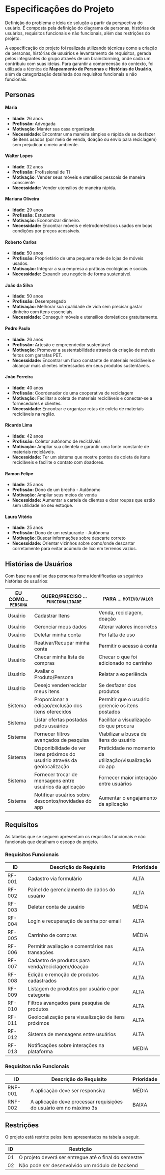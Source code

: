# Especificações do Projeto
 
Definição do problema e ideia de solução a partir da perspectiva do usuário. É composta pela definição do diagrama de personas, histórias de usuários, requisitos funcionais e não funcionais, além das restrições do projeto.
 
A especificação do projeto foi realizada utilizando técnicas como a criação de personas, histórias de usuários e levantamento de requisitos, gerada pelos integrantes do grupo através de um brainstorming, onde cada um contribuiu com suas ideias. Para garantir a compreensão do contexto, foi utilizada a técnica de **Mapeamento de Personas** e **Histórias de Usuário**, além da categorização detalhada dos requisitos funcionais e não funcionais.
 
## Personas
 
#### Maria
 
- **Idade**: 26 anos
- **Profissão**: Advogada
- **Motivação**: Manter sua casa organizada.
- **Necessidade**: Encontrar uma maneira simples e rápida de se desfazer de itens usados (por meio de venda, doação ou envio para reciclagem) sem prejudicar o meio ambiente.
 
#### Walter Lopes
 
- **Idade**: 32 anos
- **Profissão**: Profissional de TI
- **Motivação**: Vender seus móveis e utensílios pessoais de maneira consciente
- **Necessidade**: Vender utensílios de maneira rápida.
 
#### Mariana Oliveira
 
- **Idade:** 29 anos
- **Profissão:** Estudante
- **Motivação:** Economizar dinheiro.
- **Necessidade:** Encontrar móveis e eletrodomésticos usados em boas condições por preços acessíveis.
 
#### Roberto Carlos
 
- **Idade:** 50 anos
- **Profissão:** Proprietário de uma pequena rede de lojas de móveis usados.
- **Motivação:** Integrar a sua empresa a práticas ecológicas e sociais.
- **Necessidade:** Expandir seu negócio de forma sustentável.
 
#### João da Silva
 
- **Idade:** 50 anos
- **Profissão:** Desempregado
- **Motivação:** Melhorar sua qualidade de vida sem precisar gastar dinheiro com itens essenciais.
- **Necessidade:** Conseguir móveis e utensílios domésticos gratuitamente.
 
#### Pedro Paulo
 
- **Idade:** 26 anos
- **Profissão:** Artesão e empreendedor sustentável
- **Motivação:** Promover a sustentabilidade através da criação de móveis feitos com garrafas PET.
- **Necessidade:** Encontrar um fluxo constante de materiais recicláveis e alcançar mais clientes interessados em seus produtos sustentáveis.
 
#### João Ferreira
 
- **Idade:** 40 anos
- **Profissão:** Coordenador de uma cooperativa de reciclagem
- **Motivação:** Facilitar a coleta de materiais recicláveis e conectar-se a fornecedores e clientes.
- **Necessidade:** Encontrar e organizar rotas de coleta de materiais recicláveis na região.
 
#### Ricardo Lima
 
- **Idade:** 42 anos
- **Profissão:** Coletor autônomo de recicláveis
- **Motivação:** Ampliar sua clientela e garantir uma fonte constante de materiais recicláveis.
- **Necessidade:** Ter um sistema que mostre pontos de coleta de itens recicláveis e facilite o contato com doadores.
 
#### Ramon Felipe
 
- **Idade:** 25 anos
- **Profissão:** Dono de um brechó - Autônomo
- **Motivação:** Ampliar seus meios de venda
- **Necessidade:** Aumentar a cartela de clientes e doar roupas que estão sem utilidade no seu estoque.
 
#### Laura Vitória
 
- **Idade:** 25 anos
- **Profissão:** Dono de um restaurante - Autônoma
- **Motivação:** Buscar informações sobre descarte correto
- **Necessidade:** Orientar vizinhos sobre como/onde descartar corretamente para evitar acúmulo de lixo em terrenos vazios.

## Histórias de Usuários

Com base na análise das personas forma identificadas as seguintes histórias de usuários:

|EU COMO... `PERSONA`| QUERO/PRECISO ... `FUNCIONALIDADE`                                        |PARA ... `MOTIVO/VALOR`                                  |
|--------------------|---------------------------------------------------------------------------|----------------------------------------                 |
|Usuário             | Cadastrar Itens                                                           | Venda, reciclagem, doação                               |
|Usuário             | Gerenciar meus dados                                                      | Alterar valores incorretos                              |
|Usuário             | Deletar minha conta                                                       | Por falta de uso                                        |
|Usuário             | Reativar/Recupar minha conta                                              | Permitir o acesso à conta                               |
|Usuário             | Checar minha lista de compras                                             | Checar o que foi adicionado no carrinho                 |
|Usuário             | Avaliar o Produto/Persona                                                 | Relatar a experiência                                   |
|Usuário             | Desejo vender/reciclar meus itens                                         | Se desfazer dos produtos                                |
|Sistema             | Proporcionar a ediçao/exclusão dos itens oferecidos                       | Permitir que o usuário gerencie os itens postados       |
|Sistema             | Listar ofertas postadas pelos usuários                                    | Facilitar a visualização do que procura                 |
|Sistema             | Fornecer filtros avançados de pesquisa                                    | Viabilizar a busca de itens do usuário                  |
|Sistema             | Disponibilidade de ver itens próximos do usuário através da geolocalização| Praticidade no momento da utilização/visualização do app|
|Sistema             | Fornecer trocar de mensagens entre usuários da aplicação                  | Fornecer maior interação entre usuários                 |
|Sistema             | Notificar usuários sobre descontos/novidades do app                       | Aumentar o engajamento da aplicação                     |

## Requisitos

As tabelas que se seguem apresentam os requisitos funcionais e não funcionais que detalham o escopo do projeto.

### Requisitos Funcionais

| ID     | Descrição do Requisito                                 | Prioridade |
| ------ | ------------------------------------------------------ | ---------- |
| RF-001 | Cadastro via formulário                                | ALTA       |
| RF-002 | Painel de gerenciamento de dados do usuário            | ALTA       |
| RF-003 | Deletar conta de usuário                               | MÉDIA      |
| RF-004 | Login e recuperação de senha por email                 | ALTA       |
| RF-005 | Carrinho de compras                                    | MÉDIA      |
| RF-006 | Permitir avaliação e comentários nas transações        | ALTA       |
| RF-007 | Cadastro de produtos para venda/reciclagem/doação      | ALTA       |
| RF-008 | Edição e remoção de produtos cadastrados               | ALTA       |
| RF-009 | Listagem de produtos por usuário e por categoria       | ALTA       |
| RF-010 | Filtros avançados para pesquisa de produtos            | ALTA       |
| RF-011 | Geolocalização para visualização de itens próximos     | ALTA       |
| RF-012 | Sistema de mensagens entre usuários                    | ALTA       |
| RF-013 | Notificações sobre interações na plataforma            | MEDIA      |


### Requisitos não Funcionais

|ID     | Descrição do Requisito  |Prioridade |
|-------|-------------------------|----|
|RNF-001| A aplicação deve ser responsiva | MÉDIA | 
|RNF-002| A aplicação deve processar requisições do usuário em no máximo 3s |  BAIXA | 



## Restrições

O projeto está restrito pelos itens apresentados na tabela a seguir.

|ID| Restrição                                             |
|--|-------------------------------------------------------|
|01| O projeto deverá ser entregue até o final do semestre |
|02| Não pode ser desenvolvido um módulo de backend        |
